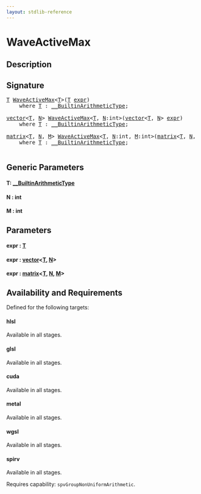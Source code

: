 ```yaml
---
layout: stdlib-reference
---
```


# WaveActiveMax

## Description





## Signature 

<pre>
<a href="waveactivemax-04a.html#typeparam-T" class="code_type">T</a> <a href="waveactivemax-04a.html">WaveActiveMax</a>&lt;<a href="waveactivemax-04a.html#typeparam-T" class="code_type">T</a>&gt;(<a href="waveactivemax-04a.html#typeparam-T" class="code_type">T</a> <a href="waveactivemax-04a.html#decl-expr" class="code_param">expr</a>)
    <span class='code_keyword'>where</span> <a href="waveactivemax-04a.html#typeparam-T" class="code_type">T</a> : <a href="../interfaces/0_builtinarithmetictype-029j/index.html" class="code_type">__BuiltinArithmeticType</a>;

<a href="../types/vector/index.html" class="code_type">vector</a>&lt;<a href="waveactivemax-04a.html#typeparam-T" class="code_type">T</a>, <a href="waveactivemax-04a.html#decl-N" class="code_var">N</a>&gt; <a href="waveactivemax-04a.html">WaveActiveMax</a>&lt;<a href="waveactivemax-04a.html#typeparam-T" class="code_type">T</a>, <a href="waveactivemax-04a.html#decl-N" class="code_var">N</a>:<span class="code_keyword">int</span>&gt;(<a href="../types/vector/index.html" class="code_type">vector</a>&lt;<a href="waveactivemax-04a.html#typeparam-T" class="code_type">T</a>, <a href="waveactivemax-04a.html#decl-N" class="code_var">N</a>&gt; <a href="waveactivemax-04a.html#decl-expr" class="code_param">expr</a>)
    <span class='code_keyword'>where</span> <a href="waveactivemax-04a.html#typeparam-T" class="code_type">T</a> : <a href="../interfaces/0_builtinarithmetictype-029j/index.html" class="code_type">__BuiltinArithmeticType</a>;

<a href="../types/matrix/index.html" class="code_type">matrix</a>&lt;<a href="waveactivemax-04a.html#typeparam-T" class="code_type">T</a>, <a href="waveactivemax-04a.html#decl-N" class="code_var">N</a>, <a href="waveactivemax-04a.html#decl-M" class="code_var">M</a>&gt; <a href="waveactivemax-04a.html">WaveActiveMax</a>&lt;<a href="waveactivemax-04a.html#typeparam-T" class="code_type">T</a>, <a href="waveactivemax-04a.html#decl-N" class="code_var">N</a>:<span class="code_keyword">int</span>, <a href="waveactivemax-04a.html#decl-M" class="code_var">M</a>:<span class="code_keyword">int</span>&gt;(<a href="../types/matrix/index.html" class="code_type">matrix</a>&lt;<a href="waveactivemax-04a.html#typeparam-T" class="code_type">T</a>, <a href="waveactivemax-04a.html#decl-N" class="code_var">N</a>, <a href="waveactivemax-04a.html#decl-M" class="code_var">M</a>&gt; <a href="waveactivemax-04a.html#decl-expr" class="code_param">expr</a>)
    <span class='code_keyword'>where</span> <a href="waveactivemax-04a.html#typeparam-T" class="code_type">T</a> : <a href="../interfaces/0_builtinarithmetictype-029j/index.html" class="code_type">__BuiltinArithmeticType</a>;

</pre>

## Generic Parameters

####  <a id="typeparam-T"></a>T: [\_\_BuiltinArithmeticType](../interfaces/0_builtinarithmetictype-029j/index.html)
####  <a id="decl-N"></a>N  : int
####  <a id="decl-M"></a>M  : int

## Parameters

####  <a id="decl-expr"></a>expr  : [T](waveactivemax-04a.html#typeparam-T)
####  <a id="decl-expr"></a>expr  : [vector](../types/vector/index.html)\<[T](../types/vector/index.html#typeparam-T), [N](../types/vector/index.html#decl-N)\>
####  <a id="decl-expr"></a>expr  : [matrix](../types/matrix/index.html)\<[T](../types/matrix/t-0.html), [N](../types/matrix/index.html#decl-N), [M](../types/matrix/index.html#decl-M)\>

## Availability and Requirements

Defined for the following targets:

#### hlsl
Available in all stages.

#### glsl
Available in all stages.

#### cuda
Available in all stages.

#### metal
Available in all stages.

#### wgsl
Available in all stages.

#### spirv
Available in all stages.

Requires capability: `spvGroupNonUniformArithmetic`.


